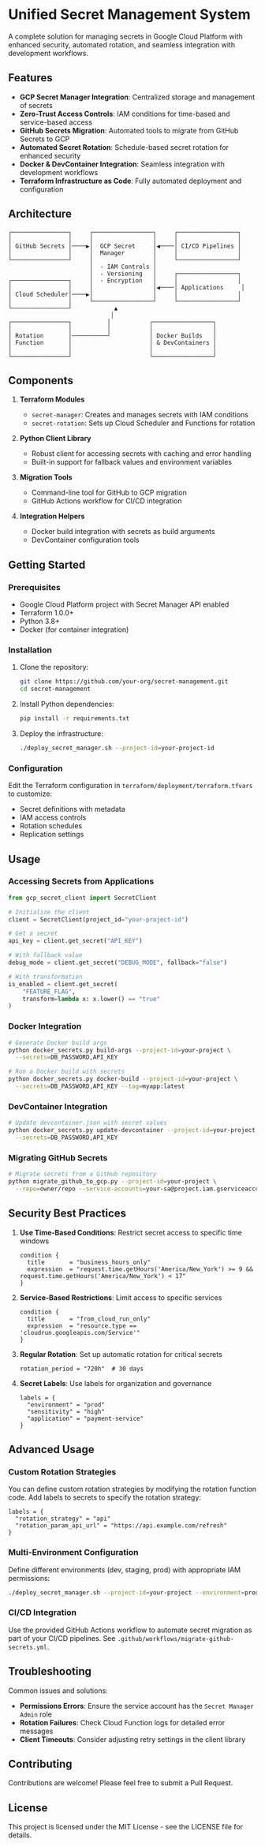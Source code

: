 # Unified Secret Management System

A complete solution for managing secrets in Google Cloud Platform with enhanced security, automated rotation, and seamless integration with development workflows.

## Features

- **GCP Secret Manager Integration**: Centralized storage and management of secrets
- **Zero-Trust Access Controls**: IAM conditions for time-based and service-based access
- **GitHub Secrets Migration**: Automated tools to migrate from GitHub Secrets to GCP
- **Automated Secret Rotation**: Schedule-based secret rotation for enhanced security
- **Docker & DevContainer Integration**: Seamless integration with development workflows
- **Terraform Infrastructure as Code**: Fully automated deployment and configuration

## Architecture

```
┌────────────────┐     ┌─────────────────┐     ┌─────────────────┐
│                │     │                 │     │                 │
│ GitHub Secrets │────▶│  GCP Secret     │◀────│ CI/CD Pipelines │
│                │     │  Manager        │     │                 │
└────────────────┘     │                 │     └─────────────────┘
                       │  - IAM Controls │
                       │  - Versioning   │     ┌─────────────────┐
┌────────────────┐     │  - Encryption   │     │                 │
│                │     │                 │◀────│ Applications     │
│ Cloud Scheduler│────▶│                 │     │                 │
│                │     └─────────────────┘     └─────────────────┘
└────────────────┘            ▲
                             │
┌────────────────┐          │           ┌─────────────────┐
│                │          │           │                 │
│ Rotation       │──────────┘           │ Docker Builds   │
│ Function       │                      │ & DevContainers │
│                │                      │                 │
└────────────────┘                      └─────────────────┘
```

## Components

1. **Terraform Modules**

   - `secret-manager`: Creates and manages secrets with IAM conditions
   - `secret-rotation`: Sets up Cloud Scheduler and Functions for rotation

2. **Python Client Library**

   - Robust client for accessing secrets with caching and error handling
   - Built-in support for fallback values and environment variables

3. **Migration Tools**

   - Command-line tool for GitHub to GCP migration
   - GitHub Actions workflow for CI/CD integration

4. **Integration Helpers**
   - Docker build integration with secrets as build arguments
   - DevContainer configuration tools

## Getting Started

### Prerequisites

- Google Cloud Platform project with Secret Manager API enabled
- Terraform 1.0.0+
- Python 3.8+
- Docker (for container integration)

### Installation

1. Clone the repository:

   ```bash
   git clone https://github.com/your-org/secret-management.git
   cd secret-management
   ```

2. Install Python dependencies:

   ```bash
   pip install -r requirements.txt
   ```

3. Deploy the infrastructure:
   ```bash
   ./deploy_secret_manager.sh --project-id=your-project-id
   ```

### Configuration

Edit the Terraform configuration in `terraform/deployment/terraform.tfvars` to customize:

- Secret definitions with metadata
- IAM access controls
- Rotation schedules
- Replication settings

## Usage

### Accessing Secrets from Applications

```python
from gcp_secret_client import SecretClient

# Initialize the client
client = SecretClient(project_id="your-project-id")

# Get a secret
api_key = client.get_secret("API_KEY")

# With fallback value
debug_mode = client.get_secret("DEBUG_MODE", fallback="false")

# With transformation
is_enabled = client.get_secret(
    "FEATURE_FLAG",
    transform=lambda x: x.lower() == "true"
)
```

### Docker Integration

```bash
# Generate Docker build args
python docker_secrets.py build-args --project-id=your-project \
  --secrets=DB_PASSWORD,API_KEY

# Run a Docker build with secrets
python docker_secrets.py docker-build --project-id=your-project \
  --secrets=DB_PASSWORD,API_KEY --tag=myapp:latest
```

### DevContainer Integration

```bash
# Update devcontainer.json with secret values
python docker_secrets.py update-devcontainer --project-id=your-project \
  --secrets=DB_PASSWORD,API_KEY
```

### Migrating GitHub Secrets

```bash
# Migrate secrets from a GitHub repository
python migrate_github_to_gcp.py --project-id=your-project \
  --repo=owner/repo --service-accounts=your-sa@project.iam.gserviceaccount.com
```

## Security Best Practices

1. **Use Time-Based Conditions**: Restrict secret access to specific time windows

   ```hcl
   condition {
     title       = "business_hours_only"
     expression  = "request.time.getHours('America/New_York') >= 9 && request.time.getHours('America/New_York') < 17"
   }
   ```

2. **Service-Based Restrictions**: Limit access to specific services

   ```hcl
   condition {
     title       = "from_cloud_run_only"
     expression  = "resource.type == 'cloudrun.googleapis.com/Service'"
   }
   ```

3. **Regular Rotation**: Set up automatic rotation for critical secrets

   ```hcl
   rotation_period = "720h"  # 30 days
   ```

4. **Secret Labels**: Use labels for organization and governance
   ```hcl
   labels = {
     "environment" = "prod"
     "sensitivity" = "high"
     "application" = "payment-service"
   }
   ```

## Advanced Usage

### Custom Rotation Strategies

You can define custom rotation strategies by modifying the rotation function code. Add labels to secrets to specify the rotation strategy:

```hcl
labels = {
  "rotation_strategy" = "api"
  "rotation_param_api_url" = "https://api.example.com/refresh"
}
```

### Multi-Environment Configuration

Define different environments (dev, staging, prod) with appropriate IAM permissions:

```bash
./deploy_secret_manager.sh --project-id=your-project --environment=prod
```

### CI/CD Integration

Use the provided GitHub Actions workflow to automate secret migration as part of your CI/CD pipelines. See `.github/workflows/migrate-github-secrets.yml`.

## Troubleshooting

Common issues and solutions:

- **Permissions Errors**: Ensure the service account has the `Secret Manager Admin` role
- **Rotation Failures**: Check Cloud Function logs for detailed error messages
- **Client Timeouts**: Consider adjusting retry settings in the client library

## Contributing

Contributions are welcome! Please feel free to submit a Pull Request.

## License

This project is licensed under the MIT License - see the LICENSE file for details.
